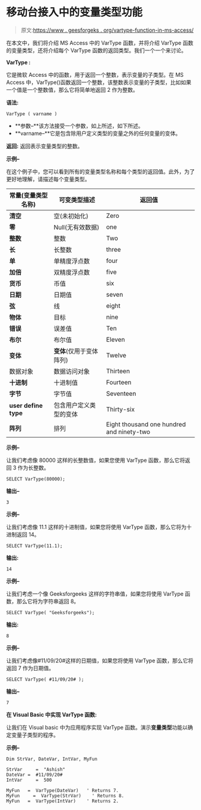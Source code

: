 # 移动台接入中的变量类型功能

> 原文:[https://www . geesforgeks . org/vartype-function-in-ms-access/](https://www.geeksforgeeks.org/vartype-function-in-ms-access/)

在本文中，我们将介绍 MS Access 中的 VarType 函数，并将介绍 VarType 函数的变量类型，还将介绍每个 VarType 函数的返回类型。我们一个一个来讨论。

**VarType :**

它是微软 Access 中的函数，用于返回一个整数，表示变量的子类型。在 MS Access 中，VarType()函数返回一个整数，该整数表示变量的子类型，比如如果一个值是一个整数值，那么它将简单地返回 2 作为整数。

**语法:**

```
VarType ( varname )
```

*   **参数–**该方法接受一个参数，如上所述，如下所述。
*   **varname–**它是包含除用户定义类型的变量之外的任何变量的变体。

**返回:**
返回表示变量类型的整数。

**示例–**

在这个例子中，您可以看到所有的变量类型名称和每个类型的返回值。此外，为了更好地理解，请描述每个变量类型。

<center>

| **常量(变量类型名称)** | **可变类型描述** | **返回值** |
| --- | --- | --- |
| **清空** | 空(未初始化) | Zero |
| **零** | Null(无有效数据) | one |
| **整数** | 整数 | Two |
| **长** | 长整数 | three |
| **单** | 单精度浮点数 | four |
| **加倍** | 双精度浮点数 | five |
| **货币** | 币值 | six |
| **日期** | 日期值 | seven |
| **弦** | 线 | eight |
| **物体** | 目标 | nine |
| **错误** | 误差值 | Ten |
| **布尔** | 布尔值 | Eleven |
| **变体** | **变体**(仅用于变体阵列) | Twelve |
| 数据对象 | 数据访问对象 | Thirteen |
| **十进制** | 十进制值 | Fourteen |
| **字节** | 字节值 | Seventeen |
| **user define type** | 包含用户定义类型的变体 | Thirty-six |
| **阵列** | 排列 | Eight thousand one hundred and ninety-two |

</center>

**示例–**

让我们考虑像 80000 这样的长整数值，如果您使用 VarType 函数，那么它将返回 3 作为长整数。

```
SELECT VarType(80000);

```

**输出–**

```
3  

```

**示例–**

让我们考虑像 11.1 这样的十进制值，如果您将使用 VarType 函数，那么它将为十进制返回 14。

```
SELECT VarType(11.1);

```

**输出:**

```
14

```

**示例–**

让我们考虑一个像 Geeksforgeeks 这样的字符串值，如果您将使用 VarType 函数，那么它将为字符串返回 8。

```
SELECT VarType( "Geeksforgeeks");

```

**输出:**

```
8

```

**示例–**

让我们考虑像#11/09/20#这样的日期值，如果您将使用 VarType 函数，那么它将返回 7 作为日期值。

```
SELECT VarType( #11/09/20# );

```

**输出–**

```
7
```

**在 Visual Basic 中实现 VarType 函数:**

让我们在 Visual basic 中为应用程序实现 VarType 函数。演示**变量类型**功能以确定变量子类型的程序。

**示例–**

```
Dim StrVar, DateVar, IntVar, MyFun

StrVar     =  "Ashish"
DateVar =  #11/09/20# 
IntVar     =  500

MyFun   =  VarType(DateVar)   ' Returns 7.
MyFun     =  VarType(StrVar)    ' Returns 8.
MyFun   =  VarType(IntVar)    ' Returns 2.
```